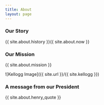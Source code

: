 ```yaml
---
title: About
layout: page
---
```

<!-- <div class="footer-main"></div> -->

<div class="row">
  <div class="col-sm-6">
    <div class="card border-0">
      <!-- <img class="card-img-top" src="..." alt="Card image cap"> -->
      <div class="card-body">
        <h3 class="card-title">Our Story</h3>
        <p class="card-text">{{ site.about.history }}{{ site.about.now }}</p>
      </div>
    </div>
  </div>
  <div class="col-sm-6">
    <div class="card border-0">
      <!-- <img class="card-img-top" src="..." alt="Card image cap"> -->
      <div class="card-body">
        <h3 class="card-title">Our Mission</h3>
        <p class="card-text">{{ site.about.mission }}</p>
      </div>
    </div>
  </div>
</div>

![Kellogg Image]({{ site.url }}/{{ site.kellogg }})

<div class="row">
  <div class="col-sm-12">
    <div class="card border-0">
      <!-- <img class="card-img-top" src="{{site.url}}/{{site.kellogg}}" alt="Kellogg Image"> -->
      <div class="card-body">
        <h3 class="card-title">A message from our President</h3>
        <p class="card-text">{{ site.about.henry_quote }}</p>
      </div>
    </div>
  </div>
</div>